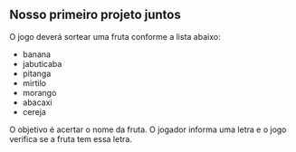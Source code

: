 ## Nosso primeiro projeto juntos
O jogo deverá sortear uma fruta conforme a lista abaixo:
- banana
- jabuticaba
- pitanga
- mirtilo
- morango
- abacaxi
- cereja

O objetivo é acertar o nome da fruta. O jogador informa uma letra e o jogo verifica se a fruta tem essa letra.